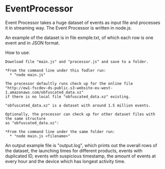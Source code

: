 # EventProcessor
Event Processor takes a huge dataset of events as input file and processes it in streaming way. The Event Processor is written in node.js.

An example of the dataset is in file exmple.txt, of which each row is one event and in JSON format. 

How to use:
  
    Download file "main.js" and "processor.js" and save to a folder.
    
    *From the command line under this fodler run: 
      * "node main.js"
    
    The processor defaultly runs check up for the online file 
    "http://ew1-fscdev-ds-public.s3-website-eu-west-1.amazonaws.com/obfuscated_data.xz" 
    if there is no local file "obfuscated_data.xz" existing. 
    
    "obfuscated_data.xz" is a dataset with around 1.5 million events.
    
    Optionally, the processor can check up for other dataset files with the same structure
    as "obfuscated_data.xz":
    
    *From the command line under the same folder run:
      * "node main.js <filename>"
      

An output example file is "output.log", which prints out the overall rows of the dataset, the launching times for different products, events with duplicated ID, events with suspicious timestamp, the amount of events at every hour and the device which has longest activity time. 

  
  
